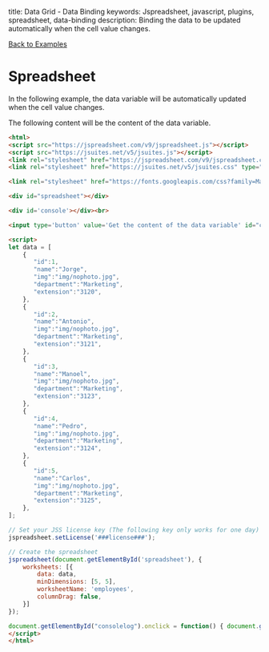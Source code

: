 title: Data Grid - Data Binding
keywords: Jspreadsheet, javascript, plugins, spreadsheet, data-binding
description: Binding the data to be updated automatically when the cell value changes.

[Back to Examples](/docs/v9/examples "Back to the examples section")

# Spreadsheet

In the following example, the data variable will be automatically updated when the cell value changes. 

The following content will be the content of the data variable.    

```html
<html>
<script src="https://jspreadsheet.com/v9/jspreadsheet.js"></script>
<script src="https://jsuites.net/v5/jsuites.js"></script>
<link rel="stylesheet" href="https://jspreadsheet.com/v9/jspreadsheet.css" type="text/css" />
<link rel="stylesheet" href="https://jsuites.net/v5/jsuites.css" type="text/css" />

<link rel="stylesheet" href="https://fonts.googleapis.com/css?family=Material+Icons" />

<div id="spreadsheet"></div>

<div id='console'></div><br>

<input type='button' value='Get the content of the data variable' id="consolelog" />

<script>
let data = [
    {
       "id":1,
       "name":"Jorge",
       "img":"img/nophoto.jpg",
       "department":"Marketing",
       "extension":"3120",
    },
    {
       "id":2,
       "name":"Antonio",
       "img":"img/nophoto.jpg",
       "department":"Marketing",
       "extension":"3121",
    },
    {
       "id":3,
       "name":"Manoel",
       "img":"img/nophoto.jpg",
       "department":"Marketing",
       "extension":"3123",
    },
    {
       "id":4,
       "name":"Pedro",
       "img":"img/nophoto.jpg",
       "department":"Marketing",
       "extension":"3124",
    },
    {
       "id":5,
       "name":"Carlos",
       "img":"img/nophoto.jpg",
       "department":"Marketing",
       "extension":"3125",
    },
];

// Set your JSS license key (The following key only works for one day)
jspreadsheet.setLicense('###license###');

// Create the spreadsheet
jspreadsheet(document.getElementById('spreadsheet'), {
    worksheets: [{
        data: data,
        minDimensions: [5, 5],
        worksheetName: 'employees',
        columnDrag: false,
    }]
});

document.getElementById("consolelog").onclick = function() { document.getElementById('console').innerHTML = JSON.stringify(data) }
</script>
</html>
```
 
